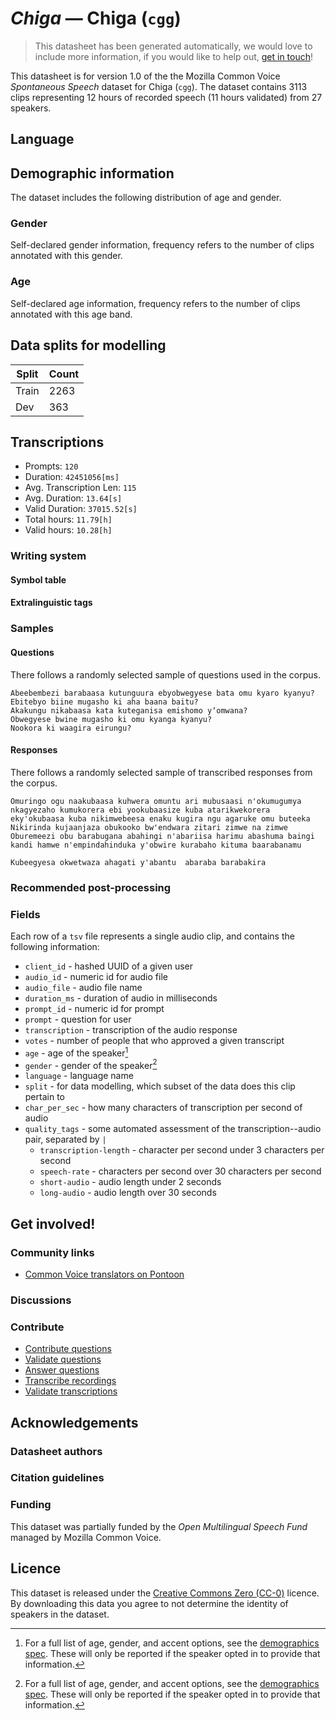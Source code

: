 # *Chiga* &mdash; Chiga (`cgg`)
> This datasheet has been generated automatically, we would love to include more information, if you would like to help out, [get in touch](https://github.com/common-voice/common-voice/blob/main/docs/COMMUNITIES.md)!

This datasheet is for version 1.0 of the the Mozilla Common Voice *Spontaneous Speech* dataset 
for Chiga (`cgg`). The dataset contains 3113 clips representing 12 hours of recorded
speech (11 hours validated) from 27 speakers.

## Language
<!-- {{LANGUAGE_DESCRIPTION}} -->
<!-- Provide a brief (1-2 paragraph) description of your language -->

## Demographic information
The dataset includes the following distribution of age and gender.
<!-- You can get a lot of the information in this section from https://analyzer.cv-toolbox.web.tr/browse -->

### Gender
Self-declared gender information, frequency refers to the number of clips annotated with this gender.
<!-- {{GENDER_TABLE}} -->
<!-- @ AUTOMATICALLY GENERATED @ -->
<!-- | Gender | Frequency |
|--------|-----------|
| male, masculine | ? |
| undeclared | ? |
| female, feminine | ? | -->

### Age
Self-declared age information, frequency refers to the number of clips annotated with this age band.
<!-- {{AGE_TABLE}} -->
<!-- @ AUTOMATICALLY GENERATED @ -->
<!-- | Age band | Frequency |
|----------|-----------|
| teens | ? |
| twenties | ? |
| thirties | ? |
| fourties | ? |
| fifties | ? |
   ...if other age ranges are present in your data, add rows... -->

## Data splits for modelling
| Split | Count |
|-|-|
| Train | 2263 |
| Dev | 363 |

## Transcriptions
* Prompts: `120`
* Duration: `42451056[ms]`
* Avg. Transcription Len: `115`
* Avg. Duration: `13.64[s]`
* Valid Duration: `37015.52[s]`
* Total hours: `11.79[h]`
* Valid hours: `10.28[h]`
<!-- {{TRANSCRIPTIONS_DESCRIPTION}} -->
<!-- A description of the transcription system used -->

### Writing system
<!-- {{WRITING_SYSTEM_DESCRIPTION}} -->
<!-- @ OPTIONAL @ -->
<!-- A description of the writing system (or writing systems) used in the text corpus -->

#### Symbol table
<!-- {{ALPHABET_TABLE}} -->
<!-- @ OPTIONAL @ -->
<!-- If the writing system is alphabetic, you can include the valid alphabet here -->

#### Extralinguistic tags

### Samples

#### Questions
There follows a randomly selected sample of questions used in the corpus.

```
Abeebembezi barabaasa kutunguura ebyobwegyese bata omu kyaro kyanyu?
Ebitebyo biine mugasho ki aha baana baitu?
Akakungu nikabaasa kata kuteganisa emishomo yʼomwana?
Obwegyese bwine mugasho ki omu kyanga kyanyu?
Nookora ki waagira eirungu?
```
<!-- {{QUESTIONS_SAMPLE}} -->

#### Responses
There follows a randomly selected sample of transcribed responses from the corpus.

```
Omuringo ogu naakubaasa kuhwera omuntu ari mubusaasi n'okumugumya nkagyezaho kumukorera ebi yookubaasize kuba atarikwekorera eky'okubaasa kuba nikimwebeesa enaku kugira ngu agaruke omu buteeka
Nikirinda kujaanjaza obukooko bw'endwara zitari zimwe na zimwe
Oburemeezi obu barabugana abahingi n'abariisa harimu abashuma baingi kandi hamwe n'empindahinduka y'obwire kurabaho kituma baarabanamu 

Kubeegyesa okwetwaza ahagati y'abantu  abaraba barabakira
```
<!-- {{TRANSCRIPTIONS_SAMPLE}} -->

### Recommended post-processing
<!-- {{RECOMMENDED_POSTPROCESSING_DESCRIPTION}} -->
<!-- @ OPTIONAL @ -->
<!-- What should people do before they use the data, for example Unicode normalisation or normalisation of extralinguistic tags -->

### Fields
Each row of a `tsv` file represents a single audio clip, and contains the following information:

* `client_id` - hashed UUID of a given user
* `audio_id` - numeric id for audio file
* `audio_file` - audio file name
* `duration_ms` - duration of audio in milliseconds
* `prompt_id` - numeric id for prompt
* `prompt` - question for user
* `transcription` - transcription of the audio response
* `votes` - number of people that who approved a given transcript
* `age` - age of the speaker[^1]
* `gender` - gender of the speaker[^1]
* `language` - language name
* `split` - for data modelling, which subset of the data does this clip pertain to
* `char_per_sec` - how many characters of transcription per second of audio
* `quality_tags` - some automated assessment of the transcription--audio pair, separated by `|`
   *  `transcription-length` - character per second under 3 characters per second
   * `speech-rate` - characters per second over 30 characters per second
   * `short-audio` - audio length under 2 seconds
   * `long-audio` - audio length over 30 seconds

#### 
[^1]: For a full list of age, gender, and accent options, see the
[demographics
spec](https://github.com/common-voice/common-voice/blob/main/web/src/stores/demographics.ts). These
will only be reported if the speaker opted in to provide that
information.

## Get involved!

### Community links
* [Common Voice translators on Pontoon](https://pontoon.mozilla.org/cgg/common-voice/contributors/)
<!-- {{COMMUNITY_LINKS_LIST}} -->
<!-- @ OPTIONAL @ -->
<!-- Links to community chats / fora -->

### Discussions
<!-- {{DISCUSSION_LINKS_LIST}} -->
<!-- @ OPTIONAL @ -->
<!-- Any links to discussions, for example on Discourse or other fora or blogs can be included here -->

### Contribute
* [Contribute questions](https://commonvoice.mozilla.org/spontaneous-speech/beta/question)
* [Validate questions](https://commonvoice.mozilla.org/spontaneous-speech/beta/validate)
* [Answer questions](https://commonvoice.mozilla.org/spontaneous-speech/beta/prompts)
* [Transcribe recordings](https://commonvoice.mozilla.org/spontaneous-speech/beta/transcribe)
* [Validate transcriptions](https://commonvoice.mozilla.org/spontaneous-speech/beta/check-transcript)
<!-- {{CONTRIBUTE_LINKS_LIST}} -->
<!-- Here you can include links for how to contribute to the dataset -->

## Acknowledgements

### Datasheet authors
<!-- {{DATASHEET_AUTHORS_LIST}} -->
<!-- A list in the format of: Your Name &lt;email@email.com&gt; -->

### Citation guidelines
<!-- {{CITATION_DESCRIPTION}} -->
<!-- @ OPTIONAL @ -->
<!-- If you published a paper and would like people to cite it, you can include the BiBTeX here -->

### Funding
This dataset was partially funded by the *Open Multilingual Speech Fund* managed by Mozilla Common Voice.
<!-- {{FUNDING_DESCRIPTION}} -->
<!-- @ OPTIONAL @ -->
<!-- If you received any funding, you can include the acknowledgement here -->

## Licence
This dataset is released under the [Creative Commons Zero (CC-0)](https://creativecommons.org/public-domain/cc0/) licence. By downloading this data
you agree to not determine the identity of speakers in the dataset.